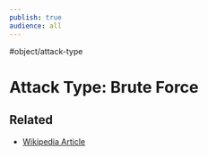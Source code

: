 ```yaml
---
publish: true
audience: all
---
```

#object/attack-type 

# Attack Type: Brute Force


## Related
- [Wikipedia Article](https://en.wikipedia.org/wiki/Brute-force_attack)